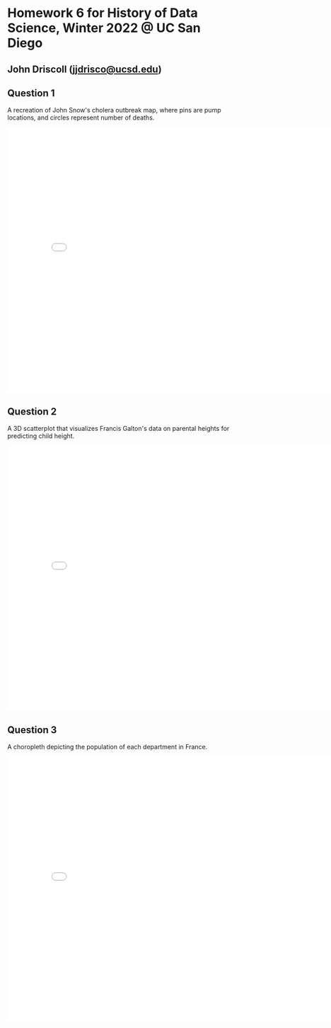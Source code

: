 # Homework 6 for History of Data Science, Winter 2022 @ UC San Diego
## John Driscoll (jjdrisco@ucsd.edu)

## Question 1
A recreation of John Snow's cholera outbreak map, where pins are pump locations, and circles represent number of deaths.
<iframe src='../snow-map.html' width=800 height=600 frameBorder=0></iframe>
<br>

## Question 2
A 3D scatterplot that visualizes Francis Galton's data on parental heights for predicting child height.
<iframe src='../galton-scatter.html' width=800 height=600 frameBorder=0></iframe>
<br>

## Question 3
A choropleth depicting the population of each department in France.
<iframe src='../france-pop.html' width=800 height=600 frameBorder=0></iframe>

